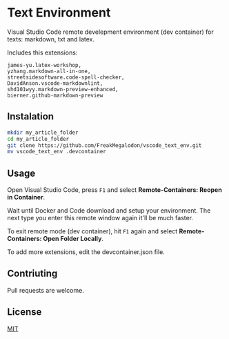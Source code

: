 # Text Environment

Visual Studio Code remote develepment environment (dev container) for texts: markdown, txt and latex.

Includes this extensions:

```
james-yu.latex-workshop,
yzhang.markdown-all-in-one,
streetsidesoftware.code-spell-checker,
DavidAnson.vscode-markdownlint,
shd101wyy.markdown-preview-enhanced,
bierner.github-markdown-preview
```

## Instalation

```bash
mkdir my_article_folder
cd my_article_folder
git clone https://github.com/FreakMegalodon/vscode_text_env.git
mv vscode_text_env .devcontainer
```

## Usage

Open Visual Studio Code, press `F1` and select **Remote-Containers: Reopen in Container**.

Wait until Docker and Code download and setup your environment. The next type you enter this remote window again it'll be much faster.

To exit remote mode (dev container), hit `F1` again and select **Remote-Containers: Open Folder Locally**.

To add more extensions, edit the devcontainer.json file.

## Contriuting

Pull requests are welcome.

## License

[MIT](https://choosealicense.com/licenses/mit/)